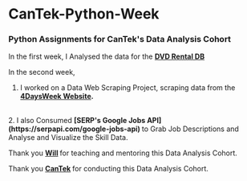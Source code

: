 # CanTek-Python-Week
<h3> Python Assignments for CanTek's Data Analysis Cohort </h3>

In the first week, I Analysed the data for the <b> [DVD Rental DB](https://www.postgresqltutorial.com/postgresql-getting-started/postgresql-sample-database/) </b>

In the second week, <br /> 
  1. I worked on a Data Web Scraping Project, scraping data from the <b> [4DaysWeek Website](https://4dayweek.io/). </b>  
<br />
  2. I also Consumed <b> [SERP's Google Jobs API](https://serpapi.com/google-jobs-api) </b> to Grab Job Descriptions and Analyse and Visualize the Skill Data.
<br />

Thank you <b> [Will]( https://github.com/tomwillcode ) </b> for teaching and mentoring this Data Analysis Cohort.

Thank you <b> [CanTek](https://www.cantekcanada.com) </b> for conducting this Data Analysis Cohort.
